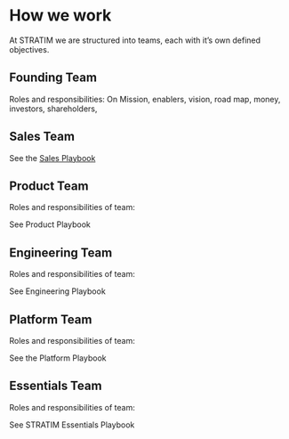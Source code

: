 # How we work

At STRATIM we are structured into teams, each with it’s own defined objectives.

## Founding Team

Roles and responsibilities: On Mission, enablers, vision, road map, money, investors, shareholders,

## Sales Team

See the [Sales Playbook](/sales-playbook/test.md)

## Product Team

Roles and responsibilities of team:

See Product Playbook

## Engineering Team

Roles and responsibilities of team:

See Engineering Playbook

## Platform Team

Roles and responsibilities of team:

See the Platform Playbook

## Essentials Team

Roles and responsibilities of team:

See STRATIM Essentials Playbook

